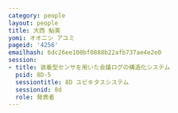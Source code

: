 ```yaml
---
category: people
layout: people
title: 大西 鮎美
yomi: オオニシ アユミ
pageid: '4256'
emailhash: 6dc26ee100bf0888b22afb737ae4e2e0
session:
- title: 装着型センサを用いた会議ログの構造化システム
  psid: 8D-5
  sessiontitle: 8D ユビキタスシステム
  sessionid: 8d
  role: 発表者
---
```

